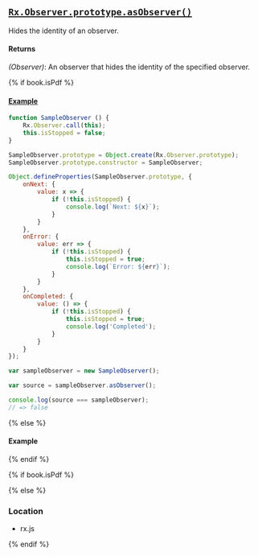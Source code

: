 ## [`Rx.Observer.prototype.asObserver()`](https://github.com/Reactive-Extensions/RxJS/blob/master/src/core/observer.js#L19)

Hides the identity of an observer.

#### Returns
*(Observer)*: An observer that hides the identity of the specified observer.

{% if book.isPdf %}

#### [Example](http://jsbin.com/zivar/2/edit?js,console)

```js
function SampleObserver () {
    Rx.Observer.call(this);
    this.isStopped = false;
}

SampleObserver.prototype = Object.create(Rx.Observer.prototype);
SampleObserver.prototype.constructor = SampleObserver;

Object.defineProperties(SampleObserver.prototype, {
    onNext: {
        value: x => {
            if (!this.isStopped) {
                console.log(`Next: ${x}`);
            }
        }
    },
    onError: {
        value: err => {
            if (!this.isStopped) {
                this.isStopped = true;
                console.log(`Error: ${err}`);
            }
        }
    },
    onCompleted: {
        value: () => {
            if (!this.isStopped) {
                this.isStopped = true;
                console.log('Completed');
            }
        }
    } 
});

var sampleObserver = new SampleObserver();

var source = sampleObserver.asObserver();

console.log(source === sampleObserver);
// => false
```

{% else %}

#### Example
[](http://jsbin.com/zivar/2/embed?js,console)

{% endif %}

{% if book.isPdf %}



{% else %}

### Location

- rx.js

{% endif %}